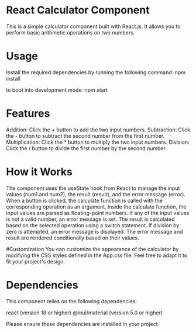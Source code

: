 # React Calculator Component
This is a simple calculator component built with React.js. It allows you to perform basic arithmetic operations on two numbers.

# Usage
Install the required dependencies by running the following command:
npm install

to boot into development mode: npm start

# Features
Addition: Click the + button to add the two input numbers.
Subtraction: Click the - button to subtract the second number from the first number.
Multiplication: Click the * button to multiply the two input numbers.
Division: Click the / button to divide the first number by the second number.

# How it Works
The component uses the useState hook from React to manage the input values (num1 and num2), the result (result), and the error message (error).
When a button is clicked, the calculate function is called with the corresponding operation as an argument.
Inside the calculate function, the input values are parsed as floating-point numbers. If any of the input values is not a valid number, an error message is set.
The result is calculated based on the selected operation using a switch statement. If division by zero is attempted, an error message is displayed.
The error message and result are rendered conditionally based on their values.

 #Customization
You can customize the appearance of the calculator by modifying the CSS styles defined in the App.css file. Feel free to adapt it to fit your project's design.

# Dependencies
This component relies on the following dependencies:

react (version 18 or higher)
@mui/material (version 5.0 or higher)

Please ensure these dependencies are installed in your project.
